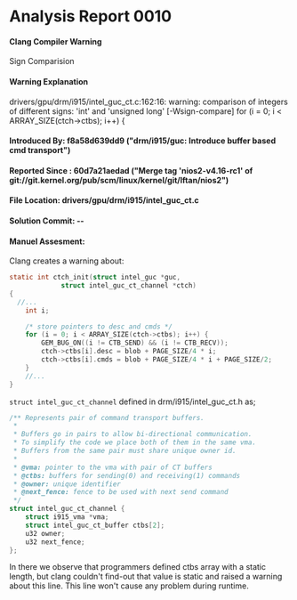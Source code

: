 # Analysis Report 0010 #  
#### Clang Compiler Warning ####  
Sign Comparision  
#### Warning Explanation ####  
drivers/gpu/drm/i915/intel_guc_ct.c:162:16: warning: comparison of integers of different signs: 'int' and 'unsigned long' [-Wsign-compare]
        for (i = 0; i < ARRAY_SIZE(ctch->ctbs); i++) {  
#### Introduced By: f8a58d639dd9 ("drm/i915/guc: Introduce buffer based cmd transport")  ####
#### Reported Since : 60d7a21aedad ("Merge tag 'nios2-v4.16-rc1' of git://git.kernel.org/pub/scm/linux/kernel/git/lftan/nios2")  ####
#### File Location: drivers/gpu/drm/i915/intel_guc_ct.c ####
#### Solution Commit: -- ####

#### Manuel Assesment: ####
Clang creates a warning about:
```C
static int ctch_init(struct intel_guc *guc,
		     struct intel_guc_ct_channel *ctch)
{
  //...
	int i;

	/* store pointers to desc and cmds */
	for (i = 0; i < ARRAY_SIZE(ctch->ctbs); i++) {
		GEM_BUG_ON((i != CTB_SEND) && (i != CTB_RECV));
		ctch->ctbs[i].desc = blob + PAGE_SIZE/4 * i;
		ctch->ctbs[i].cmds = blob + PAGE_SIZE/4 * i + PAGE_SIZE/2;
	}
	//...
}
```
```struct intel_guc_ct_channel``` defined in drm/i915/intel_guc_ct.h as;
```C
/** Represents pair of command transport buffers.
 *
 * Buffers go in pairs to allow bi-directional communication.
 * To simplify the code we place both of them in the same vma.
 * Buffers from the same pair must share unique owner id.
 *
 * @vma: pointer to the vma with pair of CT buffers
 * @ctbs: buffers for sending(0) and receiving(1) commands
 * @owner: unique identifier
 * @next_fence: fence to be used with next send command
 */
struct intel_guc_ct_channel {
	struct i915_vma *vma;
	struct intel_guc_ct_buffer ctbs[2];
	u32 owner;
	u32 next_fence;
};
```
In there we observe that programmers defined ctbs array with a static length, but clang couldn't find-out that value is static and raised a warning about this line. This line won't cause any problem during runtime.
